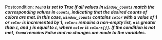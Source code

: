Postcondition: ***`found` is set to True if all values in `window_counts` match the corresponding values in `counts`, indicating that the desired counts of colors are met. In this case, `window_counts` contains `color` with a value of 1 or `color` is incremented by 1, `colors` remains a non-empty list, `n` is greater than `i`, and `j` is equal to `i`, where `color` is `colors[j]`. If the condition is not met, `found` remains False and no changes are made to the variables.***